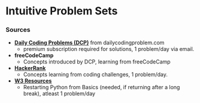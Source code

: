 # Intuitive Problem Sets
### Sources 
 - **[Daily Coding Problems (DCP)](https://www.dailycodingproblem.com/)** from dailycodingproblem.com 
    - premium subscription required for solutions, 1 problem/day via email.
 - **freeCodeCamp** 
    - Concepts introduced by DCP, learning from freeCodeCamp
 - **[HackerRank](https://www.hackerrank.com/domains/python)** 
    - Concepts learning from coding challenges, 1 problem/day.
 - **[W3 Resources](https://www.w3resource.com/python-exercises/python-basic-exercises.php)**
    - Restarting Python from Basics (needed, if returning after a long break), atleast 1 problem/day
